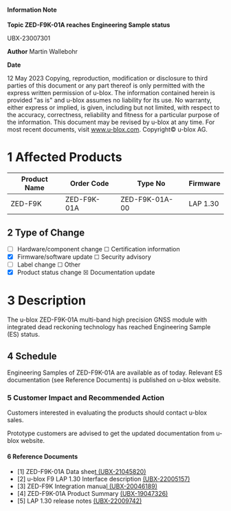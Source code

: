 

#### **Information Note**

**Topic ZED-F9K-01A reaches Engineering Sample status**

UBX-23007301

**Author** Martin Wallebohr

**Date**

12 May 2023 Copying, reproduction, modification or disclosure to third parties of this document or any part thereof is only permitted with the express written permission of u-blox. The information contained herein is provided "as is" and u-blox assumes no liability for its use. No warranty, either express or implied, is given, including but not limited, with respect to the accuracy, correctness, reliability and fitness for a particular purpose of the information. This document may be revised by u-blox at any time. For most recent documents, visit www.u-blox.com. Copyright© u-blox AG.

# **1 Affected Products**

| Product Name | Order Code  | Type No        | Firmware |
|--------------|-------------|----------------|----------|
| ZED-F9K      | ZED-F9K-01A | ZED-F9K-01A-00 | LAP 1.30 |

## **2 Type of Change**

- ☐ Hardware/component change ☐ Certification information
- ☒ Firmware/software update ☐ Security advisory
- ☐ Label change ☐ Other
- ☒ Product status change ☒ Documentation update

# **3 Description**

The u-blox ZED-F9K-01A multi-band high precision GNSS module with integrated dead reckoning technology has reached Engineering Sample (ES) status.

## **4 Schedule**

Engineering Samples of ZED-F9K-01A are available as of today. Relevant ES documentation (see Reference Documents) is published on u-blox website.

### **5 Customer Impact and Recommended Action**

Customers interested in evaluating the products should contact u-blox sales.

Prototype customers are advised to get the updated documentation from u-blox website.

#### **6 Reference Documents**

- [1] ZED-F9K-01A Data shee[t \(UBX-21045820\)](https://www.u-blox.com/sites/default/files/documents/ZED-F9K-01A_DataSheet_UBX-21045820.pdf)
- [2] u-blox F9 LAP 1.30 Interface description [\(UBX-22005157\)](https://www.u-blox.com/sites/default/files/documents/u-blox-F9-LAP-1.30_InterfaceDescription_UBX-22005157.pdf)
- [3] ZED-F9K Integration manua[l \(UBX-20046189\)](https://www.u-blox.com/sites/default/files/ZED-F9K_Integrationmanual_UBX-20046189.pdf)
- [4] ZED-F9K-01A Product Summary [\(UBX-19047326\)](https://www.u-blox.com/sites/default/files/documents/ZED-F9K-01A_ProductSummary_UBX-19047326.pdf)
- [5] LAP 1.30 release notes [\(UBX-22009742\)](https://www.u-blox.com/sites/default/files/documents/GNSS-FW1.00-LAP1.30_RN_UBX-22009742.pdf)